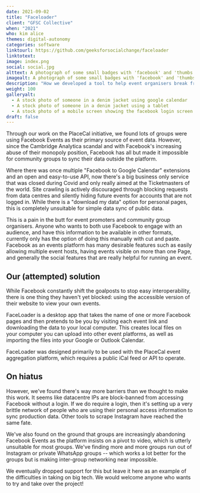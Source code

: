 ```yaml
---
date: 2021-09-02
title: "Faceloader"
client: "GFSC Collective"
when: "2021"
who: kim alice
themes: digital-autonomy
categories: software
linktourl: https://github.com/geeksforsocialchange/faceloader
linktotext:
image: index.png
social: social.jpg
alttext: A photograph of some small badges with 'facebook' and 'thumbs up emoji' logos on them
imagealt: A photograph of some small badges with 'facebook' and 'thumbs up emoji' logos on them
description: "How we developed a tool to help event organisers break free of the siloed Facebook ecosystem, and share their events in more accessible and user-friendly calendar formats"
weight: 100
galleryalt:
  - A stock photo of someone in a denim jacket using google calendar
  - A stock photo of someone in a denim jacket using a tablet
  - A stock photo of a mobile screen showing the facebook login screen
draft: false
---
```


Through our work on the PlaceCal initiative, we found lots of groups were using Facebook Events as their primary source of event data. However, since the Cambridge Analytica scandal and with Facebook's increasing abuse of their monopoly position, Facebook has all but made it impossible for community groups to sync their data outside the platform.

Where there was once multiple "Facebook to Google Calendar" extensions and an open and easy-to-use API, now there's a big business only service that was closed during Covid and only really aimed at the Ticketmasters of the world. Site crawling is actively discouraged through blocking requests from data centres and silently hiding future events for accounts that are not logged in. While there is a "download my data" option for personal pages, this is completely unsuitable for simple data sync of public data.

This is a pain in the butt for event promoters and community group organisers. Anyone who wants to both use Facebook to engage with an audience, and have this information to be available in other formats, currently only has the option of doing this manually with cut and paste. Facebook as an events platform has many desirable features such as easily allowing multiple event hosts, having events visible on more than one Page, and generally the social features that are really helpful for running an event.

## Our (attempted) solution

While Facebook constantly shift the goalposts to stop easy interoperability, there is one thing they haven't yet blocked: using the accessible version of their website to view your own events.

FaceLoader is a desktop app that takes the name of one or more Facebook pages and then pretends to be you by visiting each event link and downloading the data to your local computer. This creates local files on your computer you can upload into other event platforms, as well as importing the files into your Google or Outlook Calendar.

FaceLoader was designed primarily to be used with the PlaceCal event aggregation platform, which requires a public iCal feed or API to operate.

## On hiatus

However, we've found there's way more barriers than we thought to make this work. It seems like datacentre IPs are block-banned from accessing Facebook without a login. If we do require a login, then it's setting up a very brittle network of people who are using their personal access information to sync production data. Other tools to scrape Instagram have reached the same fate.

We've also found on the ground that groups are increasingly abandoning Facebook Events as the platform insists on a pivot to video, which is utterly unsuitable for most groups. We've finding more and more groups run out of Instagram or private WhatsApp groups -- which works a lot better for the groups but is making inter-group networking near impossible.

We eventually dropped support for this but leave it here as an example of the difficulties in taking on big tech. We would welcome anyone who wants to try and take over the project!

